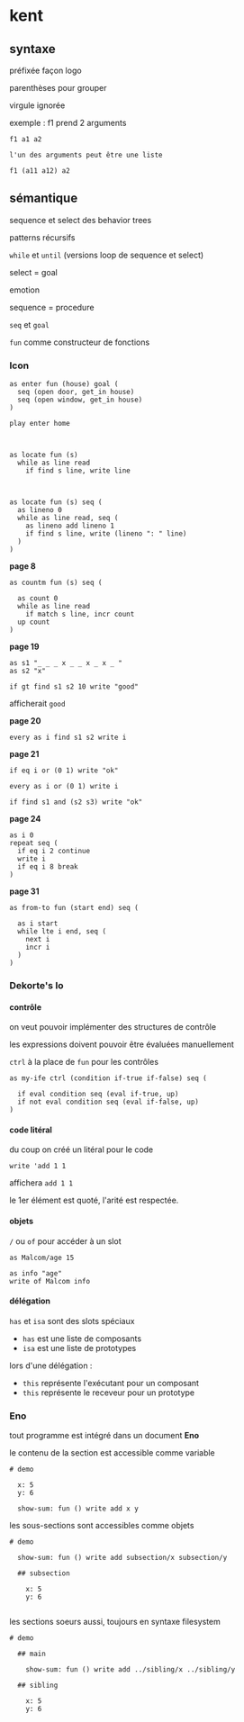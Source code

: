 # kent

## syntaxe

préfixée façon logo

parenthèses pour grouper

virgule ignorée

exemple :
f1 prend 2 arguments

```
f1 a1 a2

l'un des arguments peut être une liste

f1 (a11 a12) a2
```

## sémantique

sequence et select des behavior trees

patterns récursifs

`while` et `until` (versions loop de sequence et select)

select = goal

emotion

sequence = procedure

`seq` et `goal`

`fun` comme constructeur de fonctions


### Icon


```
as enter fun (house) goal (
  seq (open door, get_in house)
  seq (open window, get_in house)
)

play enter home



as locate fun (s)
  while as line read
    if find s line, write line



as locate fun (s) seq (
  as lineno 0
  while as line read, seq (
    as lineno add lineno 1
    if find s line, write (lineno ": " line)
  )
)
```
**page 8**

```
as countm fun (s) seq (

  as count 0
  while as line read
    if match s line, incr count
  up count
)
```

**page 19**

```
as s1 "_ _ _ x _ _ x _ x _ "
as s2 "x"

if gt find s1 s2 10 write "good"
```

afficherait `good`

**page 20**

```
every as i find s1 s2 write i
```

**page 21**

```
if eq i or (0 1) write "ok"

every as i or (0 1) write i

if find s1 and (s2 s3) write "ok"
```

**page 24**

```
as i 0
repeat seq (
  if eq i 2 continue
  write i
  if eq i 8 break
)
```

**page 31**

```
as from-to fun (start end) seq (

  as i start
  while lte i end, seq (
    next i
    incr i
  )  
)
```

### Dekorte's Io

#### contrôle

on veut pouvoir implémenter des structures de contrôle

les expressions doivent pouvoir être évaluées manuellement

`ctrl` à la place de `fun` pour les contrôles

```
as my-ife ctrl (condition if-true if-false) seq (

  if eval condition seq (eval if-true, up)
  if not eval condition seq (eval if-false, up)
)
```

#### code litéral

du coup on créé un litéral pour le code

```
write 'add 1 1
```

affichera `add 1 1`

le 1er élément est quoté, l'arité est respectée.


#### objets

`/` ou `of` pour accéder à un slot

```
as Malcom/age 15

as info "age"
write of Malcom info

```

#### délégation

`has` et `isa` sont des slots spéciaux

* `has` est une liste de composants
* `isa` est une liste de prototypes

lors d'une délégation :

* `this` représente l'exécutant pour un composant 
* `this` représente le receveur pour un prototype

### Eno

tout programme est intégré dans un document **Eno**

le contenu de la section est accessible comme variable

```
# demo

  x: 5
  y: 6
  
  show-sum: fun () write add x y
```

les sous-sections sont accessibles comme objets

```
# demo

  show-sum: fun () write add subsection/x subsection/y

  ## subsection
  
    x: 5
    y: 6
  
```

les sections soeurs aussi, toujours en syntaxe filesystem

```
# demo

  ## main
  
    show-sum: fun () write add ../sibling/x ../sibling/y
  
  ## sibling
  
    x: 5
    y: 6  
```



```























```








